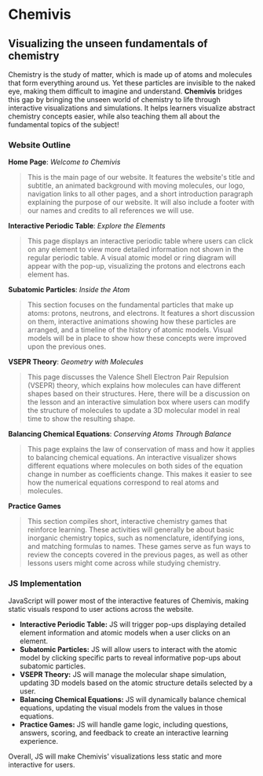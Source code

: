 # Chemivis 
## Visualizing the unseen fundamentals of chemistry
Chemistry is the study of matter, which is made up of atoms and molecules that form everything around us. Yet these particles are invisible to the naked eye, making them difficult to imagine and understand. **Chemivis** bridges this gap by bringing the unseen world of chemistry to life through interactive visualizations and simulations. It helps learners visualize abstract chemistry concepts easier, while also teaching them all about the fundamental topics of the subject!

### Website Outline

**Home Page**: _Welcome to Chemivis_
> This is the main page of our website. It features the website's title and subtitle, an animated background with moving molecules, our logo, navigation links to all other pages, and a short introduction paragraph explaining the purpose of our website. It will also include a footer with our names and credits to all references we will use. 

**Interactive Periodic Table**: _Explore the Elements_
> This page displays an interactive periodic table where users can click on any element to view more detailed information not shown in the regular periodic table. A visual atomic model or ring diagram will appear with the pop-up, visualizing the protons and electrons each element has.

**Subatomic Particles**: _Inside the Atom_
> This section focuses on the fundamental particles that make up atoms: protons, neutrons, and electrons. It features a short discussion on them, interactive animations showing how these particles are arranged, and a timeline of the history of atomic models. Visual models will be in place to show how these concepts were improved upon the previous ones.

**VSEPR Theory**: _Geometry with Molecules_
> This page discusses the Valence Shell Electron Pair Repulsion (VSEPR) theory, which explains how molecules can have different shapes based on their structures. Here, there will be a discussion on the lesson and an interactive simulation box where users can modify the structure of molecules to update a 3D molecular model in real time to show the resulting shape.

**Balancing Chemical Equations**: _Conserving Atoms Through Balance_
> This page explains the law of conservation of mass and how it applies to balancing chemical equations. An interactive visualizer shows different equations where molecules on both sides of the equation change in number as coefficients change. This makes it easier to see how the numerical equations correspond to real atoms and molecules.

**Practice Games**
> This section compiles short, interactive chemistry games that reinforce learning. These activities will generally be about basic inorganic chemistry topics, such as nomenclature, identifying ions, and matching formulas to names. These games serve as fun ways to review the concepts covered in the previous pages, as well as other lessons users might come across while studying chemistry.

### JS Implementation ##
JavaScript will power most of the interactive features of Chemivis, making static visuals respond to user actions across the website.
- **Interactive Periodic Table:** JS will trigger pop-ups displaying detailed element information and atomic models when a user clicks on an element.
- **Subatomic Particles:** JS will allow users to interact with the atomic model by clicking specific parts to reveal informative pop-ups about subatomic particles.
- **VSEPR Theory:** JS will manage the molecular shape simulation, updating 3D models based on the atomic structure details selected by a user.
- **Balancing Chemical Equations:** JS will dynamically balance chemical equations, updating the visual models from the values in those equations.
- **Practice Games:** JS will handle game logic, including questions, answers, scoring, and feedback to create an interactive learning experience.

Overall, JS will make Chemivis' visualizations less static and more interactive for users.
